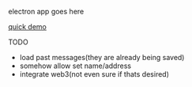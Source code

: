 electron app goes here

[quick demo](../demo_0.0.0.gif)

TODO
- load past messages(they are already being saved)
- somehow allow set name/address
- integrate web3(not even sure if thats desired)
